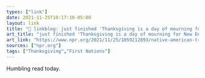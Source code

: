 ```yaml
---
types: ["link"]
date: 2021-11-25T10:17:10-05:00
layout: link
title: "🔗 linkblog: just finished 'Thanksgiving is a day of mourning for New England's Native American tribes : NPR'"
art_title: "just finished 'Thanksgiving is a day of mourning for New England's Native American tribes : NPR"
art_link: "https://www.npr.org/2021/11/25/1059212893/native-american-tribes-are-gathering-in-plymouth-to-mourn-on-thanksgiving"
sources: ["npr.org"]
tags: ["Thanksgiving","First Nations"]
---
```

Humbling read today.

